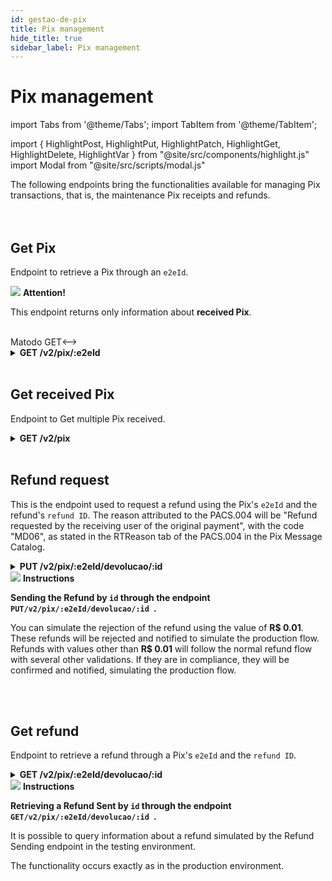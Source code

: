 ```yaml
---
id: gestao-de-pix
title: Pix management
hide_title: true
sidebar_label: Pix management
---
```

<h1 className="titulo">Pix management</h1>
<div className="conteudo">

import Tabs from '@theme/Tabs';
import TabItem from '@theme/TabItem';


import { HighlightPost, HighlightPut, HighlightPatch, HighlightGet, HighlightDelete, HighlightVar } from "@site/src/components/highlight.js"
import Modal from "@site/src/scripts/modal.js" 

<!-- Embedding React components with MDX -->
<!-- fontWeight: 'bold', -->

<div className="subtitulo">
The following endpoints bring the functionalities available for managing Pix transactions, that is, the maintenance Pix receipts and refunds.
</div>

<br/>
<br/>

## Get Pix

Endpoint to retrieve a Pix through an <code>e2eId</code>.

<div className="admonition admonition_caution">
<div>
    <img src="/img/exclamation-triangle-orange.svg"/> <b>Attention!</b>
</div>
<p>This endpoint returns only information about <b>received Pix</b>.</p>
</div>
<br/>

<!-->Matodo GET<-->

<div className="get">
<details className="col-100">
  <summary>
    <b><HighlightGet>GET</HighlightGet> /v2/pix/<HighlightVar>:e2eId</HighlightVar></b>
  </summary>
      <div className="get-div"> 
          <div className="left">
            Requires authorization for the scope: <code>pix.read</code>
          </div>
          <div className="right">
          <Modal filename="/markdown/i18n/pix/pix/Consultar_pix.md" />
          </div>
      </div>
      <br/> <br/>

      
  <b>Responses</b>

  <br/> 

  The responses below represent Success(200) and consumption failures/errors.
  <Tabs
    defaultValue="saida"
    values={[
      { label: '🟢 200', value: 'saida', },
      { label: '🟢 200', value: '200', },
      { label: '🔴 400', value: '400', },
      { label: '🔴 500', value: '500', },
    ]}>
  <TabItem value="saida">

  ```json
{
    "endToEndId": "E12345678202009091221abcdef12345",
    "txid": "cd1fe328c875481285a6f233ae41b662",
    "valor": "100.00",
    "horario": "2020-09-10T13:03:33.902Z",
    "infoPagador": "Reforma da casa",
    "devolucoes": [
      {
        "id": "000AAA111",
        "rtrId": "D12345678202009091000abcde123456",
        "valor": "11.00",
        "horario": {
          "solicitacao": "2020-09-10T13:03:33.902Z"
        },
        "status": "EM_PROCESSAMENTO"
      }
    ]
}
  ``` 
  </TabItem>
  <TabItem value="403">

  ```json
{
    "type": "https://pix.bcb.gov.br/api/v2/error/AcessoNegado",
    "title": "Acesso Negado",
    "status": 403,
    "detail": "Requisição de participante autenticado que viola alguma regra de autorização."
}
  ```
 </TabItem>
 <TabItem value="200">

  ```json
{
    "endToEndId": "E12345678202009091221ghijk78901234",
    "txid": "5b933948f3224266b1050ac54319e775",
    "valor": "200.00",
    "horario": "2020-09-10T13:03:33.902Z",
    "infoPagador": "Revisão do carro"
}
  ```
 </TabItem>
  <TabItem value="400">

  ```json
{
    "nome": "pix_nao_encontrado",
    "mensagem": "Nenhum pix encontrado para o identificador informado"
}
  ```
  </TabItem>
   <TabItem value="500">

  ```json
{
    "nome": "erro_aplicacao",
    "mensagem": "Ocorreu um erro ao buscar o pix"
}
  ```
  </TabItem>
  </Tabs>

</details>
</div> 
<br/>

## Get received Pix
Endpoint to Get multiple Pix received.

  
<div className="get">
<details className="col-100">
  <summary>
    <b><HighlightGet>GET</HighlightGet> /v2/pix</b>
  </summary>
      <div className="get-div"> 
          <div className="left">
            Requires authorization for the scope: <code>pix.read</code>
          </div>
          <div className="right">
          <Modal filename="/markdown/i18n/pix/pix/Consultar_recebidos.md" />
          </div>
      </div>
      <br/> <br/>

  <p><b>Request</b></p>
  This endpoint offers filters to narrow down the results. All filters are of type <em>query params</em>, therefore they should be sent via URL, as exemplified in the code snippet below.

<br/>
<br/>

  <code>
  /v2/pix?inicio=2020-04-01T00:00:00Z&fim=2020-04-01T23:59:59Z
 </code>
  <br/>    
  <br/>
  The <code>inicio</code> and <code>fim</code> filters define a date range in which the Pix transactions must be included to be returned. These filters are mandatory.
  <br/>    
  <br/>
  <b>Responses</b>

  <br/> 

  The responses below represent Success(200) and consumption failures/errors.
  <Tabs
    defaultValue="saida"
    values={[
      { label: '🟢 200', value: 'saida', },
      { label: '🔴 400', value: '400', },
      { label: '🔴 500', value: '500', },
    ]}>
  <TabItem value="saida">

  ```json
{
    "parametros": {
      "inicio": "2022-01-01T00:00:00.000Z",
      "fim": "2022-12-31T23:00:00.000Z",
      "paginacao": {
        "paginaAtual": 0,
        "itensPorPagina": 100,
        "quantidadeDePaginas": 2,
        "quantidadeTotalDeItens": 150
      }
    },
    "pix": [
      {
        "endToEndId": "E182361232022110114206014506ed00",
        "txid": "465669b3847d4a30ae14848c5d4d1683",
        "valor": "0.01",
        "chave": "5f84a4c5-c5cb-4599-9f13-7eb4d419dacc",
        "horario": "2022-11-01T14:20:41.425Z"
      },
      {
        "endToEndId": "E18236129202210311159s01f572d8b1",
        "txid": "0002712070000000000000209BONAE2",
        "valor": "5.00",
        "chave": "5f84a4c5-c5cb-4599-9f13-7eb4d419dacc",
        "horario": "2022-10-31T11:59:13.220Z"
      },
      {
        "endToEndId": "E18236126202210091755s13093ea838",
        "txid": "fc9a4386fefdh964b5dbc6c91a8722d5",
        "valor": "0.02",
        "chave": "5f84a4c5-c5cb-4590-9f13-7eb4d419dacc",
        "horario": "2022-10-19T17:56:09.173Z",
        "devolucoes": [
          {
            "id": "fc9a4386fefdh964b5dbc6c91a8722d5",
            "rtrId": "D09089556202210191757eeb3cf6972c",
            "valor": "0.01",
            "horario": {
              "solicitacao": "2022-10-19T17:57:02.000Z",
              "liquidacao": "2022-10-19T17:57:03.000Z"
            },
            "status": "DEVOLVIDO"
          },
          {
            "id": "fc9a4386fefdh964b5dbc6c91a8722d6",
            "rtrId": "D09089356002210191757c95a3620972",
            "valor": "0.01",
            "horario": {
              "solicitacao": "2022-10-19T17:57:33.000Z",
              "liquidacao": "2022-10-19T17:57:35.000Z"
            },
            "status": "DEVOLVIDO"
          }
        ]
      }
    ]
}
  ``` 
  </TabItem>
  <TabItem value="400">

  ```json
{
    "nome": "valor_invalido",
    "mensagem": "Campo de data fim deve ser maior ou igual ao campo de data inicio"
}
  ```
 </TabItem>
  <TabItem value="500">

  ```json
{
    "nome": "erro_aplicacao",
    "mensagem": "Ocorreu um erro ao buscar pix recebidos"
}
  ```
  </TabItem>
  </Tabs>

</details>
</div> 

<br/>

## Refund request
This is the endpoint used to request a refund using the Pix's <code>e2eId</code> and the refund's <code>refund ID</code>. The reason attributed to the PACS.004 will be "Refund requested by the receiving user of the original payment", with the code "MD06", as stated in the RTReason tab of the PACS.004 in the Pix Message Catalog.
 
<div className="put">
<details className="col-100">
  <summary>
    <b><HighlightPut>PUT</HighlightPut> /v2/pix/<HighlightVar>:e2eId</HighlightVar>/devolucao/<HighlightVar>:id</HighlightVar></b>
  </summary>
      <div className="put-div"> 
          <div className="left">
            Requires authorization for the scope: <code>pix.write</code>
          </div>
          <div className="right">
          <Modal filename="/markdown/i18n/pix/pix/Solicitar_devolucao.md" />
          </div>
      </div>
       
  <br/> 
  <br/>  
  
  <b>Responses</b>

  <br/> 

  The responses below represent Success(201) and consumption failures/errors.
  <Tabs
    defaultValue="saida"
    values={[
      { label: '🟢 201', value: 'saida', },
      { label: '🔴 400', value: '400', },
      { label: '🔴 409', value: '409', },
      { label: '🔴 500', value: '500', },
    ]}>
  <TabItem value="saida">

  ```json
{
    "id": "123456",
    "rtrId": "D12345678202009091000abcde123456",
    "valor": "7.89",
    "horario": {
      "solicitacao": "2020-09-11T15:25:59.411Z"
    },
    "status": "EM_PROCESSAMENTO"
}
  ```
  </TabItem>
  <TabItem value="400">

  ```json
  {
    "nome": "pix_nao_encontrado",
    "mensagem": "Nenhum pix encontrado para o identificador informado"
  }
  ```
  </TabItem>
  <TabItem value="409">

  ```json
  {
    "nome": "devolucao_id_duplicado",
    "mensagem": "O id informado já foi utilizado em outra devolução"
  }
  ```
  </TabItem>
  <TabItem value="500">

  ```json
  {
    "nome": "erro_aplicacao",
    "mensagem": "Ocorreu um erro ao solicitar devolução"
  }
  ```
  </TabItem>
  </Tabs>

</details>

</div>

<div className="admonition admonition_info">
  <div>
    <img src="/img/info-circle-blue.svg"/> <b>Instructions</b>
  </div>
  <p> <b>Sending the Refund by <code>id</code> through the endpoint <code>PUT/v2/pix/:e2eId/devolucao/:id </code>.</b> </p>
  <p>You can simulate the rejection of the refund using the value of <b>R$ 0.01</b>. These refunds will be rejected and notified to simulate the production flow. Refunds with values other than <b>R$ 0.01</b> will follow the normal refund flow with several other validations. If they are in compliance, they will be confirmed and notified, simulating the production flow. </p>

  
</div>
<br/>

<br/>

  ## Get refund

Endpoint to retrieve a refund through a Pix's <code>e2eId</code> and the <code>refund ID</code>.

<div className="get">
<details className="col-100">
  <summary>
    <b><HighlightGet>GET</HighlightGet> /v2/pix/<HighlightVar>:e2eId</HighlightVar>/devolucao/<HighlightVar>:id</HighlightVar></b>
  </summary>
      <div className="get-div"> 
          <div className="left">
            Requires authorization for the scope: <code>pix.read</code>
          </div>
          <div className="right">
          <Modal filename="/markdown/i18n/pix/pix/Consultar_devolucao.md" />
          </div>
      </div>
 <br/>   
   <br/>        
  <b>Responses</b>

  <br/> 

  The responses below represent Success(200) and consumption failures/errors.
  <Tabs
    defaultValue="saida"
    values={[
      { label: '🟢 200', value: 'saida', },
      { label: '🟢 200', value: '200', },
      { label: '🔴 400', value: '400', },
      { label: '🔴 500', value: '500', },
    ]}>
  <TabItem value="saida">

  ```json
{
    "id": "123456",
    "rtrId": "D12345678202009091000abcde123456",
    "valor": "7.89",
    "horario": {
      "solicitacao": "2020-09-11T15:25:59.411Z"
    },
    "status": "EM_PROCESSAMENTO"
}
  ``` 
  </TabItem>
  <TabItem value="200">

  ```json
 {
    "id": "502",
    "rtrId": "D12345678202011111000fghij789012",
    "valor": "20.00",
    "horario": {
      "solicitacao": "2020-09-11T15:25:59.411Z"
    },
    "status": "NAO_REALIZADO",
    "motivo": "Negado por timeout"
  }
  ```
 </TabItem>
  <TabItem value="400">

  ```json
  {
    "nome": "devolucao_nao_encontrada",
    "mensagem": "Nenhuma devolução encontrada para o identificador informado"
  }

Or

  {
    "nome": "pix_nao_encontrado",
    "mensagem": "Nenhum pix encontrado para o identificador informado"
  }
  ```
  </TabItem>
  <TabItem value="500">

  ```json
  {
    "nome": "erro_aplicacao",
    "mensagem": "Ocorreu um erro ao buscar devolução"
  }
  ```
  </TabItem>
  </Tabs>

</details>
</div> 

<div className="admonition admonition_info">
  <div>
    <img src="/img/info-circle-blue.svg"/> <b>Instructions</b>
  </div>
  <p> <b>Retrieving a Refund Sent by <code>id</code> through the endpoint <code>GET/v2/pix/:e2eId/devolucao/:id </code>. </b> </p>
  <p>It is possible to query information about a refund simulated by the Refund Sending endpoint in the testing environment. </p>
  <p>The functionality occurs exactly as in the production environment.</p>
</div>
<br/>

</div>